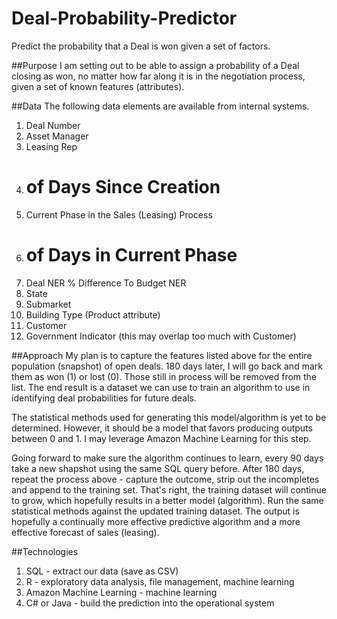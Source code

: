 # Deal-Probability-Predictor
Predict the probability that a Deal is won given a set of factors.

##Purpose
I am setting out to be able to assign a probability of a Deal closing as won, no matter how far along it is in the negotiation process, given a set of known features (attributes).

##Data
The following data elements are available from internal systems.
1. Deal Number
2. Asset Manager
2. Leasing Rep
3. # of Days Since Creation
4. Current Phase in the Sales (Leasing) Process
5. # of Days in Current Phase
6. Deal NER % Difference To Budget NER
7. State
8. Submarket
9. Building Type (Product attribute)
10. Customer
11. Government Indicator (this may overlap too much with Customer)

##Approach
My plan is to capture the features listed above for the entire population (snapshot) of open deals.  180 days later, I will go back and mark them as won (1) or lost (0).  Those still in process will be removed from the list.  The end result is a dataset we can use to train an algorithm to use in identifying deal probabilities for future deals.

The statistical methods used for generating this model/algorithm is yet to be determined.  However, it should be a model that favors producing outputs between 0 and 1.  I may leverage Amazon Machine Learning for this step.

Going forward to make sure the algorithm continues to learn, every 90 days take a new shapshot using the same SQL query before.  After 180 days, repeat the process above - capture the outcome, strip out the incompletes and append to the training set.  That's right, the training dataset will continue to grow, which hopefully results in a better model (algorithm).  Run the same statistical methods against the updated training dataset.  The output is hopefully a continually more effective predictive algorithm and a more effective forecast of sales (leasing).

##Technologies
1. SQL - extract our data (save as CSV)
2. R - exploratory data analysis, file management, machine learning
3. Amazon Machine Learning - machine learning
4. C# or Java - build the prediction into the operational system
